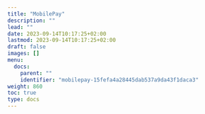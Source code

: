 ```yaml
---
title: "MobilePay"
description: ""
lead: ""
date: 2023-09-14T10:17:25+02:00
lastmod: 2023-09-14T10:17:25+02:00
draft: false
images: []
menu:
  docs:
    parent: ""
    identifier: "mobilepay-15fefa4a28445dab537a9da43f1daca3"
weight: 860
toc: true
type: docs
---
```

